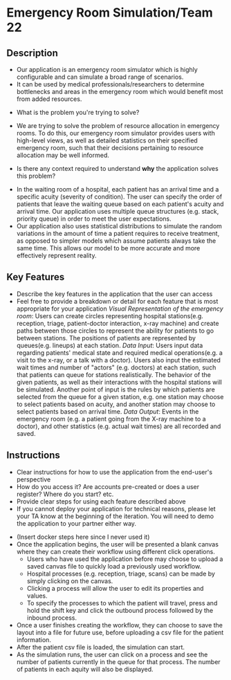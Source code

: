 # Emergency Room Simulation/Team 22

## Description 
 - Our application is an emergency room simulator which is highly configurable and can simulate a broad range of scenarios.
 - It can be used by medical professionals/researchers to determine bottlenecks and areas in the emergency room which would benefit most from added resources.

 * What is the problem you're trying to solve?
 - We are trying to solve the problem of resource allocation in emergency rooms. To do this, our emergency room simulator provides users with high-level views, as well as detailed statistics on their specified emergency room, such that their decisions pertaining to resource allocation may be well informed.

 * Is there any context required to understand **why** the application solves this problem?
 - In the waiting room of a hospital, each patient has an arrival time and a specific acuity (severity of condition). The user can specify the order of patients that leave the waiting queue based on each patient's acuity and arrival time. Our application uses multiple queue structures (e.g. stack, priority queue) in order to meet the user expectations.
 - Our application also uses statistical distributions to simulate the random variations in the amount of time a patient requires to receive treatment, as opposed to simpler models which assume patients always take the same time. This allows our model to be more accurate and more effectively represent reality.

## Key Features
 * Describe the key features in the application that the user can access
 * Feel free to provide a breakdown or detail for each feature that is most appropriate for your application
 *Visual Representation of the emergency room*: Users can create circles representing hospital stations(e.g. reception, triage, patient-doctor interaction, x-ray machine) and create paths between those circles to represent the ability for patients to go between stations. The positions of patients are represented by queues(e.g. lineups) at each station.
 *Data Input*: Users input data regarding patients' medical state and required medical operations(e.g. a visit to the x-ray, or a talk with a doctor). Users also input the estimated wait times and number of "actors" (e.g. doctors) at each station, such that patients can queue for stations realistically. The behavior of the given patients, as well as their interactions with the hospital stations will be simulated. Another point of input is the rules by which patients are selected from the queue for a given station, e.g. one station may choose to select patients based on acuity, and another station may choose to select patients based on arrival time.
 *Data Output*: Events in the emergency room (e.g. a patient going from the X-ray machine to a doctor), and other statistics (e.g. actual wait times) are all recorded and saved.
 


## Instructions
 * Clear instructions for how to use the application from the end-user's perspective
 * How do you access it? Are accounts pre-created or does a user register? Where do you start? etc. 
 * Provide clear steps for using each feature described above
 * If you cannot deploy your application for technical reasons, please let your TA know at the beginning of the iteration. You will need to demo the application to your partner either way.
- (Insert docker steps here since I never used it)
- Once the application begins, the user will be presented a blank canvas where they can create their workflow using different click operations.
  - Users who have used the application before may choose to upload a saved canvas file to quickly load a previously used workflow.
  - Hospital processes (e.g. reception, triage, scans) can be made by simply clicking on the canvas.
  - Clicking a process will allow the user to edit its properties and values.
  - To specify the processes to which the patient will travel, press and hold the shift key and click the outbound process followed by the inbound process.
- Once a user finishes creating the workflow, they can choose to save the layout into a file for future use, before uploading a csv file for the patient information.
- After the patient csv file is loaded, the simulation can start.
- As the simulation runs, the user can click on a process and see the number of patients currently in the queue for that process. The number of patients in each aquity will also be displayed.



